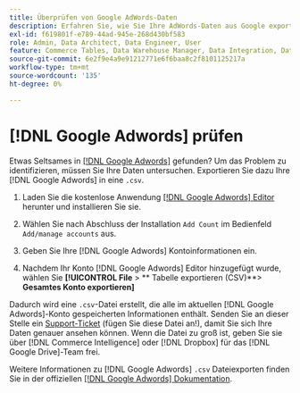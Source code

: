 ```yaml
---
title: Überprüfen von Google AdWords-Daten
description: Erfahren Sie, wie Sie Ihre AdWords-Daten aus Google exportieren.
exl-id: f619801f-e789-44ad-945e-268d430bf583
role: Admin, Data Architect, Data Engineer, User
feature: Commerce Tables, Data Warehouse Manager, Data Integration, Data Import/Export
source-git-commit: 6e2f9e4a9e91212771e6f6baa8c2f8101125217a
workflow-type: tm+mt
source-wordcount: '135'
ht-degree: 0%

---
```


# [!DNL Google Adwords] prüfen

Etwas Seltsames in [[!DNL Google Adwords]](../integrations/google-adwords.md) gefunden? Um das Problem zu identifizieren, müssen Sie Ihre Daten untersuchen. Exportieren Sie dazu Ihre [!DNL Google Adwords] in eine `.csv`.

1. Laden Sie die kostenlose Anwendung [[!DNL Google Adwords] Editor](https://ads.google.com/home/tools/ads-editor/) herunter und installieren Sie sie.

1. Wählen Sie nach Abschluss der Installation `Add Count` im Bedienfeld `Add/manage accounts` aus.

1. Geben Sie Ihre [!DNL Google Adwords] Kontoinformationen ein.

1. Nachdem Ihr Konto [!DNL Google Adwords] Editor hinzugefügt wurde, wählen Sie **[!UICONTROL File** > ** Tabelle exportieren (CSV)**> **Gesamtes Konto exportieren]**

Dadurch wird eine `.csv`-Datei erstellt, die alle im aktuellen [!DNL Google Adwords]-Konto gespeicherten Informationen enthält. Senden Sie an dieser Stelle ein [Support-Ticket](https://experienceleague.adobe.com/docs/commerce-knowledge-base/kb/troubleshooting/miscellaneous/mbi-service-policies.html) (fügen Sie diese Datei an!), damit Sie sich Ihre Daten genauer ansehen können. Wenn die Datei zu groß ist, geben Sie sie über [!DNL Commerce Intelligence] oder [!DNL Dropbox] für das [!DNL Google Drive]-Team frei.

Weitere Informationen zu [!DNL Google Adwords] `.csv` Dateiexporten finden Sie in der offiziellen [[!DNL Google Adwords] Dokumentation](https://support.google.com/google-ads/editor/answer/38657?hl=en).
